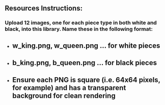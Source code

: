 ## Resources Instructions:

### Upload 12 images, one for each piece type in both white and black, into this library. Name these in the following format:

* ## w_king.png, w_queen.png ... for white pieces
* ## b_king.png, b_queen.png ... for black pieces
* ## Ensure each PNG is square (i.e. 64x64 pixels, for example) and has a transparent background for clean rendering